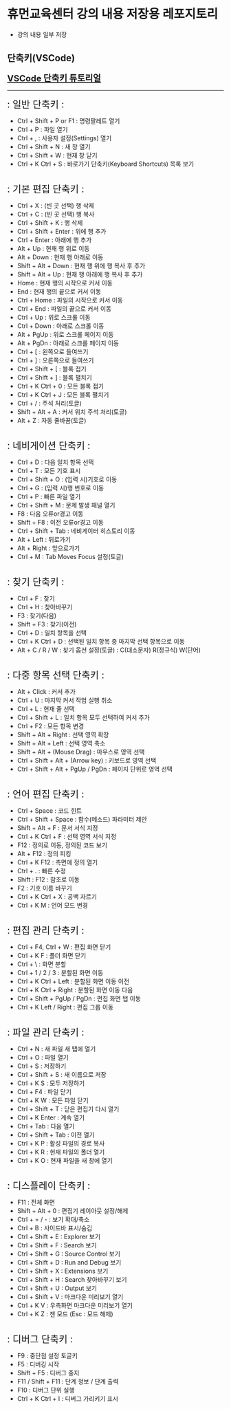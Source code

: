 # 휴먼교육센터 강의 내용 저장용 레포지토리
- 강의 내용 일부 저장

## 단축키(VSCode)

**<span style="font-size: 20px; color: deepskyblue;">[VSCode 단축키 튜토리얼](https://demun.github.io/vscode-tutorial/shortcuts/)</span>**
<hr>
<span style="font-size: 22px;">: 일반 단축키 :</span>

- Ctrl + Shift + P or F1 : 명령팔레트 열기
- Ctrl + P : 파일 열기
- Ctrl + , : 사용자 설정(Settings) 열기
- Ctrl + Shift + N : 새 창 열기
- Ctrl + Shift + W : 현재 창 닫기
- Ctrl + K Ctrl + S : 바로가기 단축키(Keyboard Shortcuts) 목록 보기

<br>
<span style="font-size: 22px;">: 기본 편집 단축키 :</span>

- Ctrl + X : (빈 곳 선택) 행 삭제
- Ctrl + C : (빈 곳 선택) 행 복사
- Ctrl + Shift + K : 행 삭제
- Ctrl + Shift + Enter : 위에 행 추가
- Ctrl + Enter : 아래에 행 추가
- Alt + Up : 현재 행 위로 이동
- Alt + Down : 현재 행 아래로 이동
- Shift + Alt + Down : 현재 행 위에 행 복사 후 추가
- Shift + Alt + Up : 현재 행 아래에 행 복사 후 추가
- Home : 현재 행의 시작으로 커서 이동
- End : 현재 행의 끝으로 커서 이동
- Ctrl + Home : 파일의 시작으로 커서 이동
- Ctrl + End : 파일의 끝으로 커서 이동
- Ctrl + Up : 위로 스크롤 이동
- Ctrl + Down : 아래로 스크롤 이동
- Alt + PgUp : 위로 스크롤 페이지 이동
- Alt + PgDn : 아래로 스크롤 페이지 이동
- Ctrl + [ : 왼쪽으로 들여쓰기
- Ctrl + ] : 오른쪽으로 들여쓰기
- Ctrl + Shift + [ : 블록 접기
- Ctrl + Shift + ] : 블록 펼치기
- Ctrl + K Ctrl + 0 : 모든 블록 접기
- Ctrl + K Ctrl + J : 모든 블록 펼치기
- Ctrl + / : 주석 처리(토글)
- Shift + Alt + A : 커서 위치 주석 처리(토글)
- Alt + Z : 자동 줄바꿈(토글)

<br>
<span style="font-size: 22px;">: 네비게이션 단축키 :</span>

- Ctrl + D : 다음 일치 항목 선택
- Ctrl + T : 모든 기호 표시
- Ctrl + Shift + O : (입력 시)기호로 이동
- Ctrl + G : (입력 시)행 번호로 이동
- Ctrl + P : 빠른 파일 열기
- Ctrl + Shift + M : 문제 발생 패널 열기
- F8 : 다음 오류or경고 이동
- Shift + F8 : 이전 오류or경고 이동
- Ctrl + Shift + Tab : 네비게이터 히스토리 이동
- Alt + Left : 뒤로가기
- Alt + Right : 앞으로가기
- Ctrl + M : Tab Moves Focus 설정(토글)

<br>
<span style="font-size: 22px;">: 찾기 단축키 :</span>

- Ctrl + F : 찾기
- Ctrl + H : 찾아바꾸기
- F3 : 찾기(다음)
- Shift + F3 : 찾기(이전)
- Ctrl + D : 일치 항목을 선택
- Ctrl + K Ctrl + D : 선택된 일치 항목 중 마지막 선택 항목으로 이동
- Alt + C / R / W : 찾기 옵션 설정(토글) : C(대소문자) R(정규식) W(단어)

<br>
<span style="font-size: 22px;">: 다중 항목 선택 단축키 :</span>

- Alt + Click : 커서 추가
- Ctrl + U : 마지막 커서 작업 실행 취소
- Ctrl + L : 현재 줄 선택
- Ctrl + Shift + L : 일치 항목 모두 선택하여 커서 추가
- Ctrl + F2 : 모든 항목 변경
- Shift + Alt + Right : 선택 영역 확장
- Shift + Alt + Left : 선택 영역 축소
- Shift + Alt + (Mouse Drag) : 마우스로 영역 선택
- Ctrl + Shift + Alt + (Arrow key) : 키보드로 영역 선택
- Ctrl + Shift + Alt + PgUp / PgDn : 페이지 단위로 영역 선택


<br>
<span style="font-size: 22px;">: 언어 편집 단축키 :</span>

- Ctrl + Space : 코드 힌트
- Ctrl + Shift + Space : 함수(메소드) 파라미터 제안
- Shift + Alt + F : 문서 서식 지정
- Ctrl + K Ctrl + F : 선택 영역 서식 지정
- F12 : 정의로 이동, 정의된 코드 보기
- Alt + F12 : 정의 피킹
- Ctrl + K F12 : 측면에 정의 열기
- Ctrl + . : 빠른 수정
- Shift : F12 : 참조로 이동
- F2 : 기호 이름 바꾸기
- Ctrl + K Ctrl + X : 공백 자르기
- Ctrl + K M : 언어 모드 변경

<br>
<span style="font-size: 22px;">: 편집 관리 단축키 :</span>

- Ctrl + F4, Ctrl + W : 편집 화면 닫기
- Ctrl + K F : 폴더 화면 닫기
- Ctrl + \ : 화면 분할
- Ctrl + 1 / 2 / 3 : 분할된 화면 이동
- Ctrl + K Ctrl + Left : 분할된 화면 이동 이전
- Ctrl + K Ctrl + Right : 분할된 화면 이동 다음
- Ctrl + Shift + PgUp / PgDn : 편집 화면 탭 이동
- Ctrl + K Left / Right : 편집 그룹 이동

<br>
<span style="font-size: 22px;">: 파일 관리 단축키 :</span>

- Ctrl + N : 새 파일 새 탭에 열기
- Ctrl + O : 파일 열기
- Ctrl + S : 저장하기
- Ctrl + Shift + S : 새 이름으로 저장
- Ctrl + K S : 모두 저장하기
- Ctrl + F4 : 파일 닫기
- Ctrl + K W : 모든 파일 닫기
- Ctrl + Shift + T : 닫은 편집기 다시 열기
- Ctrl + K Enter : 계속 열기
- Ctrl + Tab : 다음 열기
- Ctrl + Shift + Tab : 이전 열기
- Ctrl + K P : 활성 파일의 경로 복사
- Ctrl + K R : 현재 파일의 폴더 열기
- Ctrl + K O : 현재 파일을 새 창에 열기

<br>
<span style="font-size: 22px;">: 디스플레이 단축키 :</span>

- F11 : 전체 화면
- Shift + Alt + 0 : 편집기 레이아웃 설정/해제
- Ctrl + = / - : 보기 확대/축소
- Ctrl + B : 사이드바 표시/숨김
- Ctrl + Shift + E : Explorer 보기
- Ctrl + Shift + F : Search 보기
- Ctrl + Shift + G : Source Control 보기
- Ctrl + Shift + D : Run and Debug 보기
- Ctrl + Shift + X : Extensions 보기
- Ctrl + Shift + H : Search 찾아바꾸기 보기
- Ctrl + Shift + U : Output 보기
- Ctrl + Shift + V : 마크다운 미리보기 열기
- Ctrl + K V : 우측화면 마크다운 미리보기 열기
- Ctrl + K Z : 젠 모드 (Esc : 모드 해제)

<br>
<span style="font-size: 22px;">: 디버그 단축키 :</span>

- F9 : 중단점 설정 토글키
- F5 : 디버깅 시작
- Shift + F5 : 디버그 중지
- F11 / Shift + F11 : 단계 정보 / 단계 출력
- F10 : 디버그 단위 실행
- Ctrl + K Ctrl + I : 디버그 가리키기 표시

